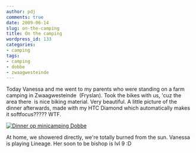 ```yaml
---
author: pdj
comments: true
date: 2009-06-14
slug: on-the-camping
title: On the camping
wordpress_id: 133
categories:
- camping
tags:
- camping
- dobbe
- zwaagwesteinde
---
```


Today Vanessa and me went to my parents who were standing on a farm camping in Zwaagwesteinde  (Fryslan). Took the bikes with us, 'cuz the area there  is nice biking material. Very beautiful. A little picture of the dinner afterwards, made with my HTC Diamond which automatically makes it softfocus????? WTF.

[![Dinner op minicamping Dobbe](/images/camping_dobbe_friesland_thumb.png)](/images/camping_dobbe_friesland.jpg)

At home, we showered directly, we're totally burned from the sun. Vanessa is playing Lineage. Her soon to be bishop is lvl 9 :D
